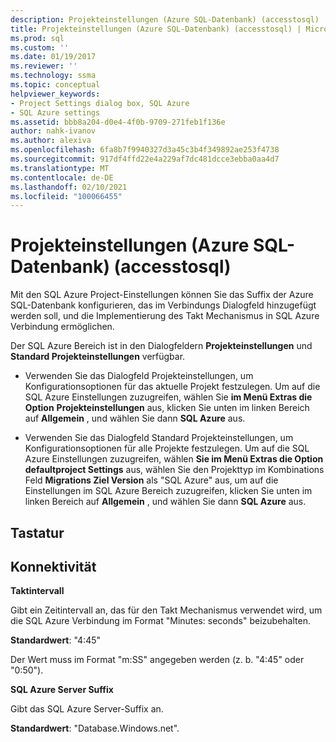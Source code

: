 ```yaml
---
description: Projekteinstellungen (Azure SQL-Datenbank) (accesstosql)
title: Projekteinstellungen (Azure SQL-Datenbank) (accesstosql) | Microsoft-Dokumentation
ms.prod: sql
ms.custom: ''
ms.date: 01/19/2017
ms.reviewer: ''
ms.technology: ssma
ms.topic: conceptual
helpviewer_keywords:
- Project Settings dialog box, SQL Azure
- SQL Azure settings
ms.assetid: bbb8a204-d0e4-4f0b-9709-271feb1f136e
author: nahk-ivanov
ms.author: alexiva
ms.openlocfilehash: 6fa8b7f9940327d3a45c3b4f349892ae253f4738
ms.sourcegitcommit: 917df4ffd22e4a229af7dc481dcce3ebba0aa4d7
ms.translationtype: MT
ms.contentlocale: de-DE
ms.lasthandoff: 02/10/2021
ms.locfileid: "100066455"
---
```

# <a name="project-settings-azure-sql-database-accesstosql"></a>Projekteinstellungen (Azure SQL-Datenbank) (accesstosql)
Mit den SQL Azure Project-Einstellungen können Sie das Suffix der Azure SQL-Datenbank konfigurieren, das im Verbindungs Dialogfeld hinzugefügt werden soll, und die Implementierung des Takt Mechanismus in SQL Azure Verbindung ermöglichen.  
  
Der SQL Azure Bereich ist in den Dialogfeldern **Projekteinstellungen** und **Standard Projekteinstellungen** verfügbar.  
  
-   Verwenden Sie das Dialogfeld Projekteinstellungen, um Konfigurationsoptionen für das aktuelle Projekt festzulegen. Um auf die SQL Azure Einstellungen zuzugreifen, wählen Sie **im Menü Extras die Option** **Projekteinstellungen** aus, klicken Sie unten im linken Bereich auf **Allgemein** , und wählen Sie dann **SQL Azure** aus.  
  
-   Verwenden Sie das Dialogfeld Standard Projekteinstellungen, um Konfigurationsoptionen für alle Projekte festzulegen. Um auf die SQL Azure Einstellungen zuzugreifen, wählen **Sie im Menü Extras die Option** **defaultproject Settings** aus, wählen Sie den Projekttyp im Kombinations Feld **Migrations Ziel Version** als "SQL Azure" aus, um auf die Einstellungen im SQL Azure Bereich zuzugreifen, klicken Sie unten im linken Bereich auf **Allgemein** , und wählen Sie dann **SQL Azure** aus.  
  
## <a name="options"></a>Tastatur  
  
## <a name="connectivity"></a>Konnektivität  
**Taktintervall**  
  
Gibt ein Zeitintervall an, das für den Takt Mechanismus verwendet wird, um die SQL Azure Verbindung im Format "Minutes: seconds" beizubehalten.  
  
**Standardwert**: "4:45"  
  
Der Wert muss im Format "m:SS" angegeben werden (z. b. "4:45" oder "0:50").  
  
**SQL Azure Server Suffix**  
  
Gibt das SQL Azure Server-Suffix an.  
  
**Standardwert**: "Database.Windows.net".  
  
